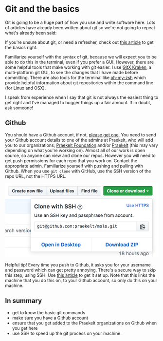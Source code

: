 # Git and the basics

Git is going to be a huge part of how you use and write software here. Lots of articles have already been written about git so we're not going to repeat what's already been said:

If you're unsure about git, or need a refresher, check out [this article](http://alistapart.com/article/get-started-with-git) to get the basics right.

Familiarize yourself with the syntax of git, because we will expect you to be able to do this in the terminal, even if you prefer a GUI. However, there are some helpful tools that make working with git easier. I use [GitX Kraken](https://www.gitkraken.com/), a multi-platform git GUI, to see the changes that I have made before committing. There are also tools for the terminal like [oh-my-zsh](http://ohmyz.sh/) which provide helpful information about git repositories within the command line (for Linux and OSX).

I speak from experience when I say that git is not always the easiest thing to get right and I've managed to bugger things up a fair amount. If in doubt, ask someone!

## Github
You should have a Github account, if not, [please get one](https://github.com/join). You need to send your Github account details to one of the admins at Praekelt, who will add you to our organizations; [Praekelt Foundation](https://github.com/praekeltfoundation/) and/or [Praekelt](https://github.com/praekelt/) (this may vary depending on what you're working on). Almost all of our work is open source, so anyone can view and clone our repos. However you will need to get push permissions for each repo that you work on. Contact the appropriate admin. Familiarize yourself with pushing and pulling with Github. When you use `git clone` with GitHub, use the SSH version of the repo URL, not the HTTPS URL.

![Clone with SSH in the Github UI](../images/github_clone_ssh.png "Clone with SSH")

Helpful tip! Every time you push to Github, it asks you for your username and password which can get pretty annoying. There's a secure way to skip this step, using SSH. Use [this article](https://help.github.com/articles/connecting-to-github-with-ssh/) to get it set up. Note that this links the machine that you do this on, to your Github account, so only do this on your machine.

## In summary

- get to know the basic git commands
- make sure you have a Github account
- ensure that you get added to the Praekelt organizations on Github when you get here
- use SSH to speed up the git process on your machine.
